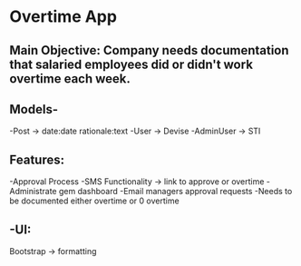 # Overtime App

## Main Objective: Company needs documentation that salaried employees did or didn't work overtime each week.

## Models-
-Post -> date:date rationale:text
-User -> Devise
-AdminUser -> STI

## Features:
-Approval Process
-SMS Functionality -> link to approve or overtime
-Administrate gem dashboard
-Email managers approval requests
-Needs to be documented either overtime or 0 overtime

## -UI:
Bootstrap -> formatting
